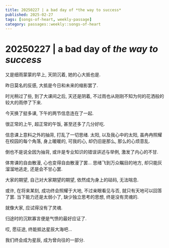 ```yaml
---
title: 20250227 | a bad day of *the way to success*
published: 2025-02-27
tags: [songs-of-heart, weekly-passage]
category: passages::weekly::songs-of-heart
---
```



# 20250227 | a bad day of *the way to success*

又是细雨蒙蒙的早上, 天阴沉着, 她的心大抵也是.

昨日莫名的反感, 大抵是今日和未来的缩影罢了.

时光稍过了些, 到了大课间之后, 天还是阴着, 不过雨也从刚刚不知为何的花洒般的较大的雨停了下来.

今天换了挺多课, 下午的两节信息连在了一起.

很正常的上午, 超正常的午饭, 甚至还多了几分好吃.

信息课上意料之外的抽背, 打乱了一切思绪. 太阳, 以及我心中的太阳, 虽冉冉照耀在校园的每个角落, 身上暖暖的, 可我的心, 却仍旧是那么, 那么的心烦意乱.

倒也不是说全因为抽背, 或许是专业知识的错误讲述与举例, 激发了内心的不甘.

体育课的自由散漫, 心也变得自由散漫了罢... 思绪飞到万众瞩目的地方, 却只能灰溜溜地逃走, 还是会不甘心罢.

大家的期望, 自己对大家期望的期望, 依然成为身上的砝码, 无法喘息.

或许, 在将来某刻, 成功终会照耀于大地, 不过亲眼看见与否, 就只有天地可以回答了罢. 当下能力还是太弱小了, 缺少独立思考的思想, 终是没有灵魂的.

就像大家, 应试得没有了灵魂.

归途时的沉默寡言便是气愤的最好应证了.

哎, 愿征途, 终能抵达星辰大海吧...

我们终会成为星辰, 成为曾向往的一部分.
